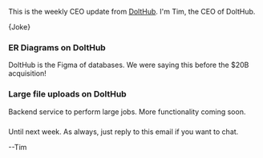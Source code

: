 This is the weekly CEO update from [DoltHub](https://www.dolthub.com/). I'm Tim, the CEO of DoltHub. 

{Joke}

### ER Diagrams on DoltHub

DoltHub is the Figma of databases. We were saying this before the $20B acquisition!

### Large file uploads on DoltHub

Backend service to perform large jobs. More functionality coming soon.

### 



Until next week. As always, just reply to this email if you want to chat.

--Tim
